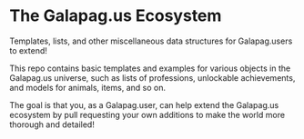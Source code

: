 The Galapag.us Ecosystem
=========

Templates, lists, and other miscellaneous data structures for Galapag.users to extend!

This repo contains basic templates and examples for various objects in the Galapag.us universe, such as lists of professions, unlockable achievements, and models for animals, items, and so on.

The goal is that you, as a Galapag.user, can help extend the Galapag.us ecosystem by pull requesting your own additions to make the world more thorough and detailed!
